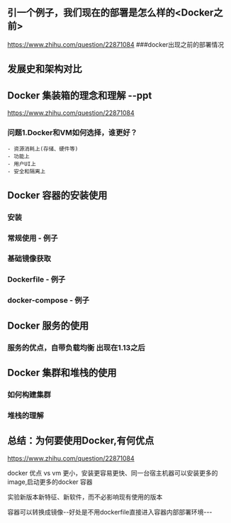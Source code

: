<!-- toc -->
## 引一个例子，我们现在的部署是怎么样的<Docker之前>
https://www.zhihu.com/question/22871084 ###docker出现之前的部署情况

## 发展史和架构对比
## Docker 集装箱的理念和理解 --ppt
https://www.zhihu.com/question/22871084

### 问题1.Docker和VM如何选择，谁更好？
    - 资源消耗上(存储、硬件等)
    - 功能上
    - 用户UI上
    - 安全和隔离上

## Docker 容器的安装使用

### 安装
### 常规使用 - 例子
### 基础镜像获取
### Dockerfile - 例子
### docker-compose - 例子

## Docker 服务的使用
### 服务的优点，自带负载均衡 出现在1.13之后

## Docker 集群和堆栈的使用
### 如何构建集群
### 堆栈的理解


## 总结：为何要使用Docker,有何优点

https://www.zhihu.com/question/22871084


docker 优点
vs vm 更小，安装更容易更快、同一台宿主机器可以安装更多的image,启动更多的docker 容器

实验新版本新特征、新软件，而不必影响现有使用的版本

容器可以转换成镜像--好处是不用dockerfile直接进入容器内部部署环境---



